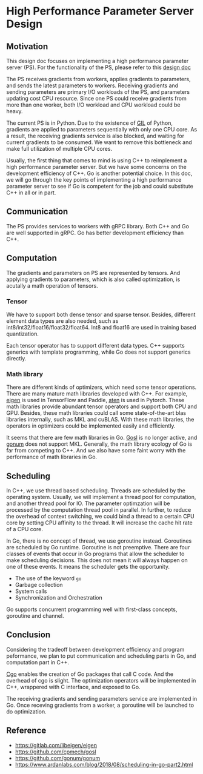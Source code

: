 # High Performance Parameter Server Design

## Motivation

This design doc focuses on implementing a high performance parameter server (PS). For the functionality of the PS, please refer to this [design doc](https://github.com/sql-machine-learning/elasticdl/blob/develop/docs/designs/parameter_server.md)

The PS receives gradients from workers, applies gradients to parameters, and sends the latest parameters to workers. Receiving gradients and sending parameters are primary I/O workloads of the PS, and parameters updating cost CPU resource. Since one PS could receive gradients from more than one worker, both I/O workload and CPU workload could be heavy.

The current PS is in Python. Due to the existence of [GIL](https://wiki.python.org/moin/GlobalInterpreterLock) of Python, gradients are applied to parameters sequentially with only one CPU core. As a result, the receiving gradients service is also blocked, and waiting for current gradients to be consumed. We want to remove this bottleneck and make full utilization of multiple CPU cores.

Usually, the first thing that comes to mind is using C++ to reimplement a high performance parameter server. But we have some concerns on the development efficiency of C++. Go is another potential choice. In this doc, we will go through the key points of implementing a high performance parameter server to see if Go is competent for the job and could substitute C++ in all or in part.

## Communication

The PS provides services to workers with gRPC library. Both C++ and Go are well supported in gRPC. Go has better development efficiency than C++.

## Computation

The gradients and parameters on PS are represented by tensors. And applying gradients to parameters, which is also called optimization, is acutally a math operation of tensors.

### Tensor

We have to support both dense tensor and sparse tensor. Besides, different element data types are also needed, such as int8/int32/float16/float32/float64. Int8 and float16 are used in training based quantization.

Each tensor operator has to support different data types. C++ supports generics with template programming, while Go does not support generics directly.

### Math library

There are different kinds of optimizers, which need some tensor operations. There are many mature math libraries developed with C++. For example, [eigen](https://gitlab.com/libeigen/eigen) is used in TensorFlow and Paddle, [aten](https://github.com/pytorch/pytorch/tree/master/aten) is used in Pytorch. These math libraries provide abundant tensor operators and support both CPU and GPU. Besides, these math libraries could call some state-of-the-art blas libraries internally, such as MKL and cuBLAS. With these math libraries, the operators in optimizers could be implemented easily and efficiently.

It seems that there are few math libraries in Go. [Gosl](https://github.com/cpmech/gosl) is no longer active, and [gonum](https://github.com/gonum/gonum) does not support MKL. Generally, the math library ecology of Go is far from competing to C++. And we also have some faint worry with the performance of math libraries in Go.

## Scheduling

In C++, we use thread based scheduling. Threads are scheduled by the operating system. Usually, we will implement a thread pool for computation, and another thread pool for IO. The parameter optimzation will be processed by the computation thread pool in parallel. In further, to reduce the overhead of context switching, we could bind a thread to a certain CPU core by setting CPU affinity to the thread. It will increase the cache hit rate of a CPU core.

In Go, there is no concept of thread, we use goroutine instead. Goroutines are scheduled by Go runtime. Goroutine is not preemptive. There are four classes of events that occur in Go programs that allow the scheduler to make scheduling decisions. This does not mean it will always happen on one of these events. It means the scheduler gets the opportunity.

- The use of the keyword `go`
- Garbage collection
- System calls
- Synchronization and Orchestration

Go supports concurrent programming well with first-class concepts, goroutine and channel.

## Conclusion

Considering the tradeoff between development efficiency and program peformance, we plan to put communication and scheduling parts in Go, and computation part in C++.

[Cgo](https://golang.org/cmd/cgo/) enables the creation of Go packages that call C code. And the overhead of cgo is slight. The optimization operators will be implemented in C++, wrappered with C interface, and exposed to Go.

The receiving gradients and sending parameters service are implemented in Go. Once receving gradients from a worker, a goroutine will be launched to do optimization.

## Reference

- https://gitlab.com/libeigen/eigen
- https://github.com/cpmech/gosl
- https://github.com/gonum/gonum
- https://www.ardanlabs.com/blog/2018/08/scheduling-in-go-part2.html